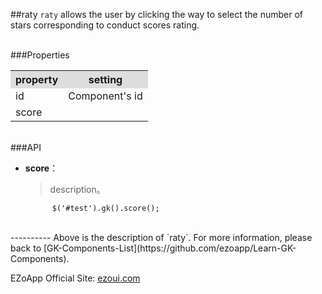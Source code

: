 ##raty
`raty` allows the user by clicking the way to select the number of stars corresponding to conduct scores rating. 

<br/>
###Properties
<table>

<tr>
<th style="background:#ddd;">property</th>
<th style="background:#ddd;">setting</th>
</tr>

<tr>
<td>id</td>
<td>Component's id</td>
</tr>

<tr>
<td>score</td>
<td></td>
</tr>

</table>

<br/>
###API

- **score**：  
  	> description。

			$('#test').gk().score();



<br/>
----------
Above is the description of `raty`. For more information, please back to [GK-Components-List](https://github.com/ezoapp/Learn-GK-Components).

EZoApp Official Site: [ezoui.com](http://ezoui.com/)




